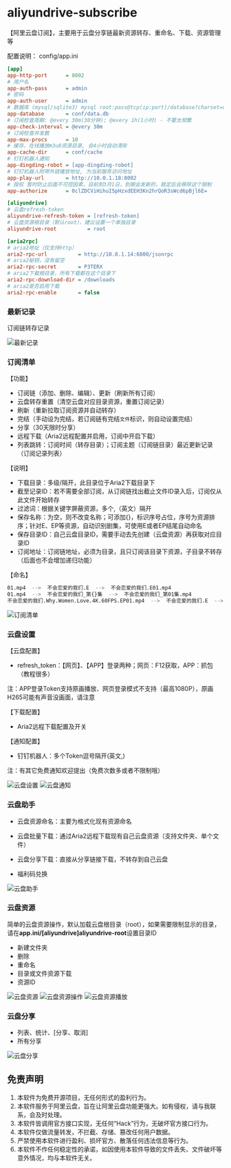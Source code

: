 # aliyundrive-subscribe

【阿里云盘订阅】，主要用于云盘分享链最新资源转存、重命名、下载、资源管理等

配置说明：
config/app.ini
```ini
[app]
app-http-port      = 8002
# 用户名
app-auth-pass      = admin
# 密码
app-auth-user      = admin
# 数据库 (mysql/sqlite3) mysql root:pass@tcp(ip:port)/database?charset=utf8&parseTime=True&loc=Local
app-database       = conf/data.db
# 订阅检查周期: @every 30m(30分钟); @every 1h(1小时) - 不要太频繁
app-check-interval = @every 30m
# 订阅检查并发数
app-max-procs      = 10
# 缓存，在线播放m3u8资源目录, 会4小时自动清除
app-cache-dir      = conf/cache
# 钉钉机器人通知
app-dingding-robot = [app-dingding-robot]
# 钉钉机器人附带外链播放地址, 为当前服务访问地址
app-play-url       = http://10.0.1.18:8002
# 授权 暂时防止后面不可控因素，目前到3月1日，到期会发新的，稳定后会移除这个限制
app-authorize      = 0clZDCViHihuI5pHzxdEEH3Kn2hrQoR3sWcd6pBjl6E=

[aliyundrive]
# 云盘refresh-token
aliyundrive-refresh-token = [refresh-token]
# 云盘资源根目录（默认root），建议设置一个单独目录
aliyundrive-root          = root

[aria2rpc]
# aria2地址（仅支持http）
aria2-rpc-url          = http://10.0.1.14:6800/jsonrpc
# aria2秘钥，没有留空
aria2-rpc-secret       = P3TERX
# aria2下载根目录，所有下载都在这个目录下
aria2-rpc-download-dir = /downloads
# aria2是否启用下载
aria2-rpc-enable       = false
```

### 最新记录

订阅链转存记录

![最新记录](./screenshots/jilu.jpg)

### 订阅清单
【功能】
- 订阅链（添加、删除、编辑）、更新（刷新所有订阅）
- 云盘转存重置（清空云盘对应目录资源，重置订阅记录）
- 刷新（重新拉取订阅资源并自动转存）
- 完结（手动设为完结，若订阅链有完结`文件`标识，则自动设置完结）
- 分享（30天限时分享）
- 远程下载（Aria2远程配置并启用，订阅中开启下载）
- 列表跳转：订阅时间（转存目录）；订阅主题（订阅链目录）最近更新记录（订阅记录列表）

【说明】
- 下载目录：多级/隔开，此目录位于Aria2下载目录下
- 截至记录ID：若不需要全部订阅，从订阅链找出截止文件ID录入后，订阅仅从此文件开始转存
- 过滤词：根据关键字屏蔽资源，多个,（英文）隔开
- 保存名称：为空，则不改变名称；可添加{}，标识序号占位，序号为资源排序；针对E、EP等资源，自动识别剧集，可使用E或者EP结尾自动命名
- 保存目录ID：自己云盘目录ID，需要手动去先创建（云盘资源）再获取对应目录ID
- 订阅地址：订阅链地址，必须为目录，且只订阅该目录下资源，子目录不转存（后面也不会增加递归功能）

【命名】
```bash
01.mp4  -->  不会恋爱的我们.E  -->  不会恋爱的我们.E01.mp4
01.mp4  -->  不会恋爱的我们_第{}集  -->  不会恋爱的我们_第01集.mp4
不会恋爱的我们.Why.Women.Love.4K.60FPS.EP01.mp4  -->  不会恋爱的我们.E  -->  不会恋爱的我们.E01.mp4
```

![订阅清单](./screenshots/dingyue.jpg)

### 云盘设置
【云盘配置】
- refresh_token：【网页】、【APP】登录两种；网页：F12获取，APP：抓包（教程很多）

注：APP登录Token支持原画播放、网页登录模式不支持（最高1080P），原画H265可能有声音没画面，请注意

【下载配置】
- Aria2远程下载配置及开关

【通知配置】
- 钉钉机器人：多个Token逗号隔开(英文,)

注：有其它免费通知欢迎提出（免费次数多或者不限制哦）

![云盘设置](./screenshots/shezhi.jpg)
![云盘通知](./screenshots/tongzhi.jpg)

### 云盘助手
- 云盘资源命名：主要为格式化现有资源命名

- 云盘批量下载：通过Aria2远程下载现有自己云盘资源（支持文件夹、单个文件）

- 云盘分享下载：直接从分享链接下载，不转存到自己云盘

- 福利码兑换

![云盘助手](./screenshots/zhushou.jpg)

### 云盘资源

简单的云盘资源操作，默认加载云盘根目录（root），如果需要限制显示的目录，请在**app.ini/[aliyundrive]aliyundrive-root**设置目录ID

- 新建文件夹
- 删除
- 重命名
- 目录或文件资源下载
- 资源ID

![云盘资源](./screenshots/ziyuan.jpg)
![云盘资源操作](./screenshots/ziyuan_caozuo.jpg)
![云盘资源播放](./screenshots/bofang.jpg)

### 云盘分享

- 列表、统计、[分享、取消]
- 所有分享

![云盘分享](./screenshots/fenxiang.jpg)

## 免责声明
1. 本软件为免费开源项目，无任何形式的盈利行为。
2. 本软件服务于阿里云盘，旨在让阿里云盘功能更强大。如有侵权，请与我联系，会及时处理。
3. 本软件皆调用官方接口实现，无任何“Hack”行为，无破坏官方接口行为。
5. 本软件仅做流量转发，不拦截、存储、篡改任何用户数据。
6. 严禁使用本软件进行盈利、损坏官方、散落任何违法信息等行为。
7. 本软件不作任何稳定性的承诺，如因使用本软件导致的文件丢失、文件破坏等意外情况，均与本软件无关。
